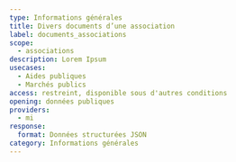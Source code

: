 ```yaml
---
type: Informations générales
title: Divers documents d’une association
label: documents_associations
scope:
  - associations
description: Lorem Ipsum
usecases:
  - Aides publiques
  - Marchés publics
access: restreint, disponible sous d'autres conditions
opening: données publiques
providers:
  - mi
response:
  format: Données structurées JSON
category: Informations générales
---
```

